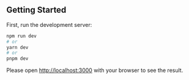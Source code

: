 ## Getting Started

First, run the development server:

```bash
npm run dev
# or
yarn dev
# or
pnpm dev
```

Please open [http://localhost:3000](http://localhost:3000) with your browser to see the result.
